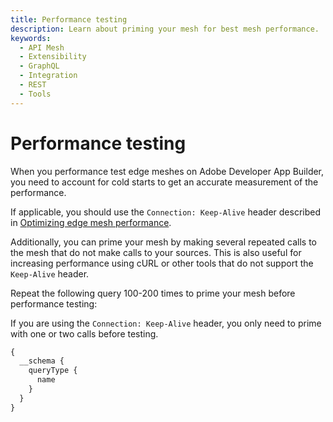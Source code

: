 ```yaml
---
title: Performance testing
description: Learn about priming your mesh for best mesh performance.
keywords:
  - API Mesh
  - Extensibility
  - GraphQL
  - Integration
  - REST
  - Tools
---
```


# Performance testing

When you performance test edge meshes on Adobe Developer App Builder, you need to account for cold starts to get an accurate measurement of the performance.

If applicable, you should use the `Connection: Keep-Alive` header described in [Optimizing edge mesh performance](../basic/create-mesh.md#optimizing-edge-mesh-performance).

Additionally, you can prime your mesh by making several repeated calls to the mesh that do not make calls to your sources. This is also useful for increasing performance using cURL or other tools that do not support the `Keep-Alive` header.

Repeat the following query 100-200 times to prime your mesh before performance testing:

<InlineAlert variant="info" slots="text"/>

If you are using the `Connection: Keep-Alive` header, you only need to prime with one or two calls before testing.

```graphql
{
  __schema {
    queryType {
      name
    }
  }
}
```
